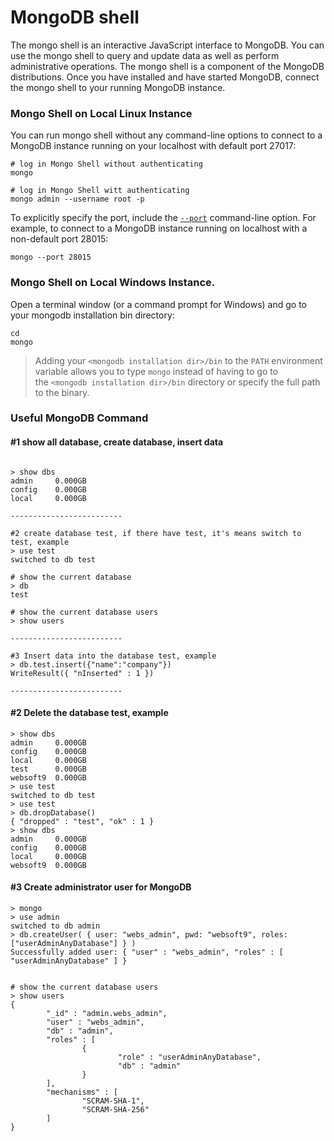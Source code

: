 # MongoDB shell

The mongo shell is an interactive JavaScript interface to MongoDB. You can use the mongo shell to query and update data as well as perform administrative operations. The mongo shell is a component of the MongoDB distributions. Once you have installed and have started MongoDB, connect the mongo shell to your running MongoDB instance.

### Mongo Shell on Local Linux Instance

You can run mongo shell without any command-line options to connect to a MongoDB instance running on your localhost with default port 27017:

```shell
# log in Mongo Shell without authenticating
mongo

# log in Mongo Shell witt authenticating
mongo admin --username root -p
```

To explicitly specify the port, include the [`--port`](https://docs.mongodb.com/manual/reference/program/mongo/#cmdoption-mongo-port) command-line option. For example, to connect to a MongoDB instance running on localhost with a non-default port 28015:

```shell
mongo --port 28015
```

### Mongo Shell on Local Windows Instance.

Open a terminal window (or a command prompt for Windows) and go to your mongodb installation bin directory:

```shell
cd 
mongo
```
> Adding your `<mongodb installation dir>/bin` to the `PATH` environment variable allows you to type `mongo` instead of having to go to the `<mongodb installation dir>/bin` directory or specify the full path to the binary.


### Useful MongoDB Command

#### #1 show all database, create database, insert data

```shell

> show dbs
admin     0.000GB
config    0.000GB
local     0.000GB

-------------------------

#2 create database test, if there have test, it's means switch to test, example
> use test
switched to db test

# show the current database
> db
test

# show the current database users
> show users

-------------------------

#3 Insert data into the database test, example
> db.test.insert({"name":"company"})
WriteResult({ "nInserted" : 1 })

-------------------------
```


#### #2 Delete the database test, example
```
> show dbs
admin     0.000GB
config    0.000GB
local     0.000GB
test      0.000GB
websoft9  0.000GB
> use test
switched to db test
> use test
> db.dropDatabase()
{ "dropped" : "test", "ok" : 1 }
> show dbs
admin     0.000GB
config    0.000GB
local     0.000GB
websoft9  0.000GB
```

#### #3 Create administrator user for MongoDB

```
> mongo
> use admin
switched to db admin
> db.createUser( { user: "webs_admin", pwd: "websoft9", roles: ["userAdminAnyDatabase"] } )
Successfully added user: { "user" : "webs_admin", "roles" : [ "userAdminAnyDatabase" ] }


# show the current database users
> show users
{
        "_id" : "admin.webs_admin",
        "user" : "webs_admin",
        "db" : "admin",
        "roles" : [
                {
                        "role" : "userAdminAnyDatabase",
                        "db" : "admin"
                }
        ],
        "mechanisms" : [
                "SCRAM-SHA-1",
                "SCRAM-SHA-256"
        ]
}
```